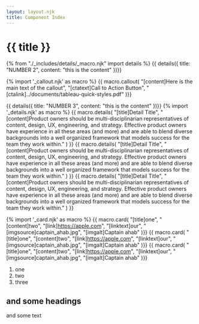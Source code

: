 ```yaml
---
layout: layout.njk
title: Component Index
---
```

# {{ title }}

{% from "./_includes/details/_macro.njk" import details %}
{{ details({ 
    title: "NUMBER 2", 
    content: "this is the content"
})}}







{% import '_callout.njk' as macro %}
{{ macro.callout(
    "[content]Here is the main text of the callout", 
    "[ctatext]Call to Action Button", 
    "[ctalink]../documents/tableau-quick-styles.pdf"
    )}}


{{ details({ 
    title: "NUMBER 3", 
    content: "this is the content"
})}}
{% import '_details.njk' as macro %}
{{ macro.details(
    "[title]Detail Title", 
    "[content]Product owners should be multi-disciplinarian representatives of content, design, UX, engineering, and strategy. Effective product owners have experience in all these areas (and more) and are able to blend diverse backgrounds into a well organized framework that models success for the team they work within."
    ) }}
    {{ macro.details(
    "[title]Detail Title", 
    "[content]Product owners should be multi-disciplinarian representatives of content, design, UX, engineering, and strategy. Effective product owners have experience in all these areas (and more) and are able to blend diverse backgrounds into a well organized framework that models success for the team they work within."
    ) }}
    {{ macro.details(
    "[title]Detail Title", 
    "[content]Product owners should be multi-disciplinarian representatives of content, design, UX, engineering, and strategy. Effective product owners have experience in all these areas (and more) and are able to blend diverse backgrounds into a well organized framework that models success for the team they work within."
    ) }}


{% import '_card.njk' as macro %}
{{ macro.card(
    "[title]one",
    "[content]two",
    "[link]https://apple.com",
    "[linktext]our",
    "[imgsource]captain_ahab.jpg",
    "[imgalt]Captain ahab"
)}}
{{ macro.card(
    "[title]one",
    "[content]two",
    "[link]https://apple.com",
    "[linktext]our",
    "[imgsource]captain_ahab.jpg",
    "[imgalt]Captain ahab"
)}}
{{ macro.card(
    "[title]one",
    "[content]two",
    "[link]https://apple.com",
    "[linktext]our",
    "[imgsource]captain_ahab.jpg",
    "[imgalt]Captain ahab"
)}}

1. one
2. two
3. three

## and some headings
and some text

